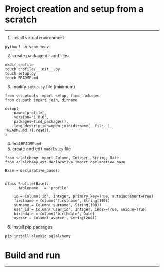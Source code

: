 # Project creation and setup from a scratch

---

1. install virtual environment
```shell
python3 -m venv venv
```
2. create package dir and files
```shell
mkdir profile
touch profile/__init__.py
touch setup.py
touch README.md
```
3. modify `setup.py` file (minimum)
```shell
from setuptools import setup, find_packages
from os.path import join, dirname

setup(
    name='profile',
    version='1.0.0',
    packages=find_packages(),
    long_description=open(join(dirname(__file__), 'README.md')).read(),
)
```
4. edit `README.md`
5. create and edit `models.py` file
```shell
from sqlalchemy import Column, Integer, String, Date
from sqlalchemy.ext.declarative import declarative_base

Base = declarative_base()


class Profile(Base):
    __tablename__ = 'profile'

    id = Column('id', Integer, primary_key=True, autoincrement=True)
    firstname = Column('firstname', String(100))
    surname = Column('surname', String(100))
    user_id = Column('user_id', Integer, index=True, unique=True)
    birthdate = Column('birthdate', Date)
    avatar = Column('avatar', String(200))
```
6. install pip packages
```shell
pip install alembic sqlalchemy
```

# Build and run

---





